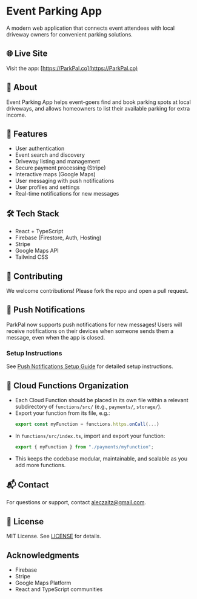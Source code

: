 # Event Parking App

A modern web application that connects event attendees with local driveway owners for convenient parking solutions.

## 🌐 Live Site

Visit the app: [https://ParkPal.co](https://ParkPal.co)

## 📝 About

Event Parking App helps event-goers find and book parking spots at local driveways, and allows homeowners to list their available parking for extra income.

## 🚀 Features

- User authentication
- Event search and discovery
- Driveway listing and management
- Secure payment processing (Stripe)
- Interactive maps (Google Maps)
- User messaging with push notifications
- User profiles and settings
- Real-time notifications for new messages

## 🛠️ Tech Stack

- React + TypeScript
- Firebase (Firestore, Auth, Hosting)
- Stripe
- Google Maps API
- Tailwind CSS

## 🤝 Contributing

We welcome contributions! Please fork the repo and open a pull request.

## 📱 Push Notifications

ParkPal now supports push notifications for new messages! Users will receive notifications on their devices when someone sends them a message, even when the app is closed.

### Setup Instructions

See [Push Notifications Setup Guide](docs/push-notifications-setup.md) for detailed setup instructions.

## 🧩 Cloud Functions Organization

- Each Cloud Function should be placed in its own file within a relevant subdirectory of `functions/src/` (e.g., `payments/`, `storage/`).
- Export your function from its file, e.g.:
  ```ts
  export const myFunction = functions.https.onCall(...)
  ```
- In `functions/src/index.ts`, import and export your function:
  ```ts
  export { myFunction } from "./payments/myFunction";
  ```
- This keeps the codebase modular, maintainable, and scalable as you add more functions.

## 📬 Contact

For questions or support, contact [aleczaitz@gmail.com](mailto:aleczaitz@gmail.com).

## 📝 License

MIT License. See [LICENSE](LICENSE) for details.

## Acknowledgments

- Firebase
- Stripe
- Google Maps Platform
- React and TypeScript communities

